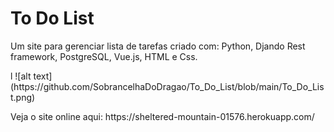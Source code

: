 <h1>To Do List</h1>

<p> Um site para gerenciar lista de tarefas criado com: Python, Djando Rest framework, PostgreSQL, Vue.js, HTML e Css.</p>
l
![alt text](https://github.com/SobrancelhaDoDragao/To_Do_List/blob/main/To_Do_List.png)

<p>Veja o site online aqui: https://sheltered-mountain-01576.herokuapp.com/</p>
